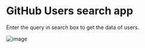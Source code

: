 # GitHub Users search app

Enter the query in search box to get the data of users.

![image](https://user-images.githubusercontent.com/76626095/143396213-fafc7485-e59e-48c4-8196-b129a535ad58.png)
